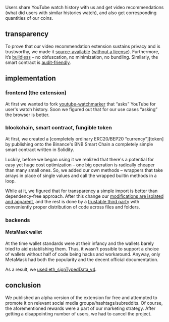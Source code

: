 Users share YouTube watch history with us and get video recommendations (what did users with similar histories watch), and also get corresponding quantities of our coins.

## transparency

To prove that our video recommendation extension sustains privacy and is trustworthy, we made it [source-available](https://en.wikipedia.org/wiki/Source-available_software) ([without a license](https://choosealicense.com/no-permission/)). Furthermore, it’s [buildless](https://modern-web.dev/guides/going-buildless/getting-started/) – no obfuscation, no minimization, no bundling. Similarly, the smart contract is [audit-friendly](#blockchain-smart-contract-fungible-token).

## implementation

### frontend (the extension)

At first we wanted to fork [youtube-watchmarker](https://github.com/sniklaus/youtube-watchmarker) that “asks” YouTube for user's watch history. Soon we figured out that for our use cases “asking” the browser is better.

### blockchain, smart contract, fungible token

At first, we created a [completely ordinary ERC20/BEP20 “currency”][token] by publishing onto the Binance's BNB Smart Chain a completely simple smart contract written in Solidity.

Luckily, before we began using it we realized that there's a potential for easy yet huge cost optimization – one big operation is radically cheaper than many small ones. So, we added our own methods – wrappers that take arrays in place of single values and call the wrapped builtin methods in a loop.

While at it, we figured that for transparency a simple import is better than dependency-free approach. After this change our [modifications are isolated and apparent](https://vscode.blockscan.com/56/0x41664b1316fceac8578801bd6eb130ef0cfbec69), and the rest is done by a [trustable third party](https://docs.openzeppelin.com/contracts/4.x/erc20) with conveniently proper distribution of code across files and folders.

### backends

#### MetaMask wallet

At the time wallet standards were at their infancy and the wallets barely tried to aid establishing them. Thus, it wasn't possible to support a choice of wallets without half of code being hacks and workaround. Anyway, only MetaMask had both the popularity and the decent official documentation.

As a result, we [used eth_signTypedData_v4](https://github.com/dogfuntom/REEE/tree/2f0ae9ebea3e416d53d8ad0c91d7e0ce380bd071/metaMaskPage).

## conclusion

We published an alpha version of the extension for free and attempted to promote it on relevant social media groups/hashtags/subreddits. Of course, the aforementioned rewards were a part of our marketing strategy. After getting a disappointing number of users, we had to cancel the project.

